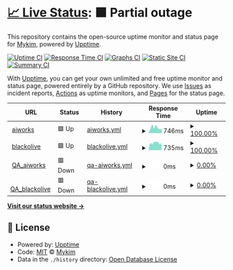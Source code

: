 # [📈 Live Status](https://mykim0527.github.io/upptime): <!--live status--> **🟧 Partial outage**

This repository contains the open-source uptime monitor and status page for [Mykim](https://mykim0527.github.io/upptime), powered by [Upptime](https://github.com/upptime/upptime).

[![Uptime CI](https://github.com/mykim0527/upptime/workflows/Uptime%20CI/badge.svg)](https://github.com/mykim0527/upptime/actions?query=workflow%3A%22Uptime+CI%22)
[![Response Time CI](https://github.com/mykim0527/upptime/workflows/Response%20Time%20CI/badge.svg)](https://github.com/mykim0527/upptime/actions?query=workflow%3A%22Response+Time+CI%22)
[![Graphs CI](https://github.com/mykim0527/upptime/workflows/Graphs%20CI/badge.svg)](https://github.com/mykim0527/upptime/actions?query=workflow%3A%22Graphs+CI%22)
[![Static Site CI](https://github.com/mykim0527/upptime/workflows/Static%20Site%20CI/badge.svg)](https://github.com/mykim0527/upptime/actions?query=workflow%3A%22Static+Site+CI%22)
[![Summary CI](https://github.com/mykim0527/upptime/workflows/Summary%20CI/badge.svg)](https://github.com/mykim0527/upptime/actions?query=workflow%3A%22Summary+CI%22)

With [Upptime](https://upptime.js.org), you can get your own unlimited and free uptime monitor and status page, powered entirely by a GitHub repository. We use [Issues](https://github.com/mykim0527/upptime/issues) as incident reports, [Actions](https://github.com/mykim0527/upptime/actions) as uptime monitors, and [Pages](https://mykim0527.github.io/upptime) for the status page.

<!--start: status pages-->
<!-- This summary is generated by Upptime (https://github.com/upptime/upptime) -->
<!-- Do not edit this manually, your changes will be overwritten -->
<!-- prettier-ignore -->
| URL | Status | History | Response Time | Uptime |
| --- | ------ | ------- | ------------- | ------ |
| <img alt="" src="https://icons.duckduckgo.com/ip3/aiworks.co.kr.ico" height="13"> [aiworks](https://aiworks.co.kr/) | 🟩 Up | [aiworks.yml](https://github.com/mykim0527/upptime/commits/HEAD/history/aiworks.yml) | <details><summary><img alt="Response time graph" src="./graphs/aiworks/response-time-week.png" height="20"> 746ms</summary><br><a href="https://mykim0527.github.io/upptime/history/aiworks"><img alt="Response time 791" src="https://img.shields.io/endpoint?url=https%3A%2F%2Fraw.githubusercontent.com%2Fmykim0527%2Fupptime%2FHEAD%2Fapi%2Faiworks%2Fresponse-time.json"></a><br><a href="https://mykim0527.github.io/upptime/history/aiworks"><img alt="24-hour response time 594" src="https://img.shields.io/endpoint?url=https%3A%2F%2Fraw.githubusercontent.com%2Fmykim0527%2Fupptime%2FHEAD%2Fapi%2Faiworks%2Fresponse-time-day.json"></a><br><a href="https://mykim0527.github.io/upptime/history/aiworks"><img alt="7-day response time 746" src="https://img.shields.io/endpoint?url=https%3A%2F%2Fraw.githubusercontent.com%2Fmykim0527%2Fupptime%2FHEAD%2Fapi%2Faiworks%2Fresponse-time-week.json"></a><br><a href="https://mykim0527.github.io/upptime/history/aiworks"><img alt="30-day response time 653" src="https://img.shields.io/endpoint?url=https%3A%2F%2Fraw.githubusercontent.com%2Fmykim0527%2Fupptime%2FHEAD%2Fapi%2Faiworks%2Fresponse-time-month.json"></a><br><a href="https://mykim0527.github.io/upptime/history/aiworks"><img alt="1-year response time 791" src="https://img.shields.io/endpoint?url=https%3A%2F%2Fraw.githubusercontent.com%2Fmykim0527%2Fupptime%2FHEAD%2Fapi%2Faiworks%2Fresponse-time-year.json"></a></details> | <details><summary><a href="https://mykim0527.github.io/upptime/history/aiworks">100.00%</a></summary><a href="https://mykim0527.github.io/upptime/history/aiworks"><img alt="All-time uptime 99.96%" src="https://img.shields.io/endpoint?url=https%3A%2F%2Fraw.githubusercontent.com%2Fmykim0527%2Fupptime%2FHEAD%2Fapi%2Faiworks%2Fuptime.json"></a><br><a href="https://mykim0527.github.io/upptime/history/aiworks"><img alt="24-hour uptime 100.00%" src="https://img.shields.io/endpoint?url=https%3A%2F%2Fraw.githubusercontent.com%2Fmykim0527%2Fupptime%2FHEAD%2Fapi%2Faiworks%2Fuptime-day.json"></a><br><a href="https://mykim0527.github.io/upptime/history/aiworks"><img alt="7-day uptime 100.00%" src="https://img.shields.io/endpoint?url=https%3A%2F%2Fraw.githubusercontent.com%2Fmykim0527%2Fupptime%2FHEAD%2Fapi%2Faiworks%2Fuptime-week.json"></a><br><a href="https://mykim0527.github.io/upptime/history/aiworks"><img alt="30-day uptime 100.00%" src="https://img.shields.io/endpoint?url=https%3A%2F%2Fraw.githubusercontent.com%2Fmykim0527%2Fupptime%2FHEAD%2Fapi%2Faiworks%2Fuptime-month.json"></a><br><a href="https://mykim0527.github.io/upptime/history/aiworks"><img alt="1-year uptime 99.96%" src="https://img.shields.io/endpoint?url=https%3A%2F%2Fraw.githubusercontent.com%2Fmykim0527%2Fupptime%2FHEAD%2Fapi%2Faiworks%2Fuptime-year.json"></a></details>
| <img alt="" src="https://icons.duckduckgo.com/ip3/opbo.aiworks.co.kr.ico" height="13"> [blackolive](https://opbo.aiworks.co.kr/#/) | 🟩 Up | [blackolive.yml](https://github.com/mykim0527/upptime/commits/HEAD/history/blackolive.yml) | <details><summary><img alt="Response time graph" src="./graphs/blackolive/response-time-week.png" height="20"> 735ms</summary><br><a href="https://mykim0527.github.io/upptime/history/blackolive"><img alt="Response time 813" src="https://img.shields.io/endpoint?url=https%3A%2F%2Fraw.githubusercontent.com%2Fmykim0527%2Fupptime%2FHEAD%2Fapi%2Fblackolive%2Fresponse-time.json"></a><br><a href="https://mykim0527.github.io/upptime/history/blackolive"><img alt="24-hour response time 738" src="https://img.shields.io/endpoint?url=https%3A%2F%2Fraw.githubusercontent.com%2Fmykim0527%2Fupptime%2FHEAD%2Fapi%2Fblackolive%2Fresponse-time-day.json"></a><br><a href="https://mykim0527.github.io/upptime/history/blackolive"><img alt="7-day response time 735" src="https://img.shields.io/endpoint?url=https%3A%2F%2Fraw.githubusercontent.com%2Fmykim0527%2Fupptime%2FHEAD%2Fapi%2Fblackolive%2Fresponse-time-week.json"></a><br><a href="https://mykim0527.github.io/upptime/history/blackolive"><img alt="30-day response time 756" src="https://img.shields.io/endpoint?url=https%3A%2F%2Fraw.githubusercontent.com%2Fmykim0527%2Fupptime%2FHEAD%2Fapi%2Fblackolive%2Fresponse-time-month.json"></a><br><a href="https://mykim0527.github.io/upptime/history/blackolive"><img alt="1-year response time 813" src="https://img.shields.io/endpoint?url=https%3A%2F%2Fraw.githubusercontent.com%2Fmykim0527%2Fupptime%2FHEAD%2Fapi%2Fblackolive%2Fresponse-time-year.json"></a></details> | <details><summary><a href="https://mykim0527.github.io/upptime/history/blackolive">100.00%</a></summary><a href="https://mykim0527.github.io/upptime/history/blackolive"><img alt="All-time uptime 99.72%" src="https://img.shields.io/endpoint?url=https%3A%2F%2Fraw.githubusercontent.com%2Fmykim0527%2Fupptime%2FHEAD%2Fapi%2Fblackolive%2Fuptime.json"></a><br><a href="https://mykim0527.github.io/upptime/history/blackolive"><img alt="24-hour uptime 100.00%" src="https://img.shields.io/endpoint?url=https%3A%2F%2Fraw.githubusercontent.com%2Fmykim0527%2Fupptime%2FHEAD%2Fapi%2Fblackolive%2Fuptime-day.json"></a><br><a href="https://mykim0527.github.io/upptime/history/blackolive"><img alt="7-day uptime 100.00%" src="https://img.shields.io/endpoint?url=https%3A%2F%2Fraw.githubusercontent.com%2Fmykim0527%2Fupptime%2FHEAD%2Fapi%2Fblackolive%2Fuptime-week.json"></a><br><a href="https://mykim0527.github.io/upptime/history/blackolive"><img alt="30-day uptime 100.00%" src="https://img.shields.io/endpoint?url=https%3A%2F%2Fraw.githubusercontent.com%2Fmykim0527%2Fupptime%2FHEAD%2Fapi%2Fblackolive%2Fuptime-month.json"></a><br><a href="https://mykim0527.github.io/upptime/history/blackolive"><img alt="1-year uptime 99.72%" src="https://img.shields.io/endpoint?url=https%3A%2F%2Fraw.githubusercontent.com%2Fmykim0527%2Fupptime%2FHEAD%2Fapi%2Fblackolive%2Fuptime-year.json"></a></details>
| <img alt="" src="https://icons.duckduckgo.com/ip3/taw.aiworks.co.kr.ico" height="13"> [QA_aiworks](https://taw.aiworks.co.kr/) | 🟥 Down | [qa-aiworks.yml](https://github.com/mykim0527/upptime/commits/HEAD/history/qa-aiworks.yml) | <details><summary><img alt="Response time graph" src="./graphs/qa-aiworks/response-time-week.png" height="20"> 0ms</summary><br><a href="https://mykim0527.github.io/upptime/history/qa-aiworks"><img alt="Response time 605" src="https://img.shields.io/endpoint?url=https%3A%2F%2Fraw.githubusercontent.com%2Fmykim0527%2Fupptime%2FHEAD%2Fapi%2Fqa-aiworks%2Fresponse-time.json"></a><br><a href="https://mykim0527.github.io/upptime/history/qa-aiworks"><img alt="24-hour response time 0" src="https://img.shields.io/endpoint?url=https%3A%2F%2Fraw.githubusercontent.com%2Fmykim0527%2Fupptime%2FHEAD%2Fapi%2Fqa-aiworks%2Fresponse-time-day.json"></a><br><a href="https://mykim0527.github.io/upptime/history/qa-aiworks"><img alt="7-day response time 0" src="https://img.shields.io/endpoint?url=https%3A%2F%2Fraw.githubusercontent.com%2Fmykim0527%2Fupptime%2FHEAD%2Fapi%2Fqa-aiworks%2Fresponse-time-week.json"></a><br><a href="https://mykim0527.github.io/upptime/history/qa-aiworks"><img alt="30-day response time 0" src="https://img.shields.io/endpoint?url=https%3A%2F%2Fraw.githubusercontent.com%2Fmykim0527%2Fupptime%2FHEAD%2Fapi%2Fqa-aiworks%2Fresponse-time-month.json"></a><br><a href="https://mykim0527.github.io/upptime/history/qa-aiworks"><img alt="1-year response time 605" src="https://img.shields.io/endpoint?url=https%3A%2F%2Fraw.githubusercontent.com%2Fmykim0527%2Fupptime%2FHEAD%2Fapi%2Fqa-aiworks%2Fresponse-time-year.json"></a></details> | <details><summary><a href="https://mykim0527.github.io/upptime/history/qa-aiworks">0.00%</a></summary><a href="https://mykim0527.github.io/upptime/history/qa-aiworks"><img alt="All-time uptime 57.12%" src="https://img.shields.io/endpoint?url=https%3A%2F%2Fraw.githubusercontent.com%2Fmykim0527%2Fupptime%2FHEAD%2Fapi%2Fqa-aiworks%2Fuptime.json"></a><br><a href="https://mykim0527.github.io/upptime/history/qa-aiworks"><img alt="24-hour uptime 0.00%" src="https://img.shields.io/endpoint?url=https%3A%2F%2Fraw.githubusercontent.com%2Fmykim0527%2Fupptime%2FHEAD%2Fapi%2Fqa-aiworks%2Fuptime-day.json"></a><br><a href="https://mykim0527.github.io/upptime/history/qa-aiworks"><img alt="7-day uptime 0.00%" src="https://img.shields.io/endpoint?url=https%3A%2F%2Fraw.githubusercontent.com%2Fmykim0527%2Fupptime%2FHEAD%2Fapi%2Fqa-aiworks%2Fuptime-week.json"></a><br><a href="https://mykim0527.github.io/upptime/history/qa-aiworks"><img alt="30-day uptime 0.00%" src="https://img.shields.io/endpoint?url=https%3A%2F%2Fraw.githubusercontent.com%2Fmykim0527%2Fupptime%2FHEAD%2Fapi%2Fqa-aiworks%2Fuptime-month.json"></a><br><a href="https://mykim0527.github.io/upptime/history/qa-aiworks"><img alt="1-year uptime 57.12%" src="https://img.shields.io/endpoint?url=https%3A%2F%2Fraw.githubusercontent.com%2Fmykim0527%2Fupptime%2FHEAD%2Fapi%2Fqa-aiworks%2Fuptime-year.json"></a></details>
| <img alt="" src="https://icons.duckduckgo.com/ip3/topbo.aiworks.co.kr.ico" height="13"> [QA_blackolive](https://topbo.aiworks.co.kr/#/) | 🟥 Down | [qa-blackolive.yml](https://github.com/mykim0527/upptime/commits/HEAD/history/qa-blackolive.yml) | <details><summary><img alt="Response time graph" src="./graphs/qa-blackolive/response-time-week.png" height="20"> 0ms</summary><br><a href="https://mykim0527.github.io/upptime/history/qa-blackolive"><img alt="Response time 784" src="https://img.shields.io/endpoint?url=https%3A%2F%2Fraw.githubusercontent.com%2Fmykim0527%2Fupptime%2FHEAD%2Fapi%2Fqa-blackolive%2Fresponse-time.json"></a><br><a href="https://mykim0527.github.io/upptime/history/qa-blackolive"><img alt="24-hour response time 0" src="https://img.shields.io/endpoint?url=https%3A%2F%2Fraw.githubusercontent.com%2Fmykim0527%2Fupptime%2FHEAD%2Fapi%2Fqa-blackolive%2Fresponse-time-day.json"></a><br><a href="https://mykim0527.github.io/upptime/history/qa-blackolive"><img alt="7-day response time 0" src="https://img.shields.io/endpoint?url=https%3A%2F%2Fraw.githubusercontent.com%2Fmykim0527%2Fupptime%2FHEAD%2Fapi%2Fqa-blackolive%2Fresponse-time-week.json"></a><br><a href="https://mykim0527.github.io/upptime/history/qa-blackolive"><img alt="30-day response time 0" src="https://img.shields.io/endpoint?url=https%3A%2F%2Fraw.githubusercontent.com%2Fmykim0527%2Fupptime%2FHEAD%2Fapi%2Fqa-blackolive%2Fresponse-time-month.json"></a><br><a href="https://mykim0527.github.io/upptime/history/qa-blackolive"><img alt="1-year response time 784" src="https://img.shields.io/endpoint?url=https%3A%2F%2Fraw.githubusercontent.com%2Fmykim0527%2Fupptime%2FHEAD%2Fapi%2Fqa-blackolive%2Fresponse-time-year.json"></a></details> | <details><summary><a href="https://mykim0527.github.io/upptime/history/qa-blackolive">0.00%</a></summary><a href="https://mykim0527.github.io/upptime/history/qa-blackolive"><img alt="All-time uptime 57.60%" src="https://img.shields.io/endpoint?url=https%3A%2F%2Fraw.githubusercontent.com%2Fmykim0527%2Fupptime%2FHEAD%2Fapi%2Fqa-blackolive%2Fuptime.json"></a><br><a href="https://mykim0527.github.io/upptime/history/qa-blackolive"><img alt="24-hour uptime 0.00%" src="https://img.shields.io/endpoint?url=https%3A%2F%2Fraw.githubusercontent.com%2Fmykim0527%2Fupptime%2FHEAD%2Fapi%2Fqa-blackolive%2Fuptime-day.json"></a><br><a href="https://mykim0527.github.io/upptime/history/qa-blackolive"><img alt="7-day uptime 0.00%" src="https://img.shields.io/endpoint?url=https%3A%2F%2Fraw.githubusercontent.com%2Fmykim0527%2Fupptime%2FHEAD%2Fapi%2Fqa-blackolive%2Fuptime-week.json"></a><br><a href="https://mykim0527.github.io/upptime/history/qa-blackolive"><img alt="30-day uptime 0.00%" src="https://img.shields.io/endpoint?url=https%3A%2F%2Fraw.githubusercontent.com%2Fmykim0527%2Fupptime%2FHEAD%2Fapi%2Fqa-blackolive%2Fuptime-month.json"></a><br><a href="https://mykim0527.github.io/upptime/history/qa-blackolive"><img alt="1-year uptime 57.60%" src="https://img.shields.io/endpoint?url=https%3A%2F%2Fraw.githubusercontent.com%2Fmykim0527%2Fupptime%2FHEAD%2Fapi%2Fqa-blackolive%2Fuptime-year.json"></a></details>

<!--end: status pages-->

[**Visit our status website →**](https://mykim0527.github.io/upptime)

## 📄 License

- Powered by: [Upptime](https://github.com/upptime/upptime)
- Code: [MIT](./LICENSE) © [Mykim](https://mykim0527.github.io/upptime)
- Data in the `./history` directory: [Open Database License](https://opendatacommons.org/licenses/odbl/1-0/)

